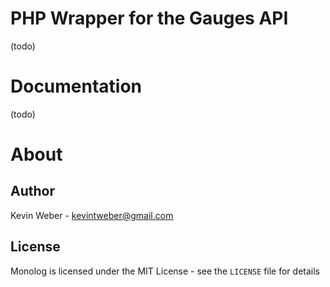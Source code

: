 PHP Wrapper for the Gauges API
==============================

(todo)

Documentation
=============

(todo)

About
=====

Author
------

Kevin Weber - <kevintweber@gmail.com>

License
-------

Monolog is licensed under the MIT License - see the `LICENSE` file for details
